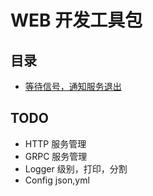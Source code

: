 # WEB 开发工具包

## 目录

- [等待信号，通知服务退出](/egress)


## TODO

- HTTP 服务管理
- GRPC 服务管理
- Logger 级别，打印，分割
- Config json,yml